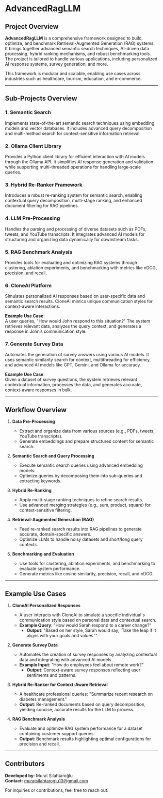 # AdvancedRagLLM

## Project Overview

**AdvancedRagLLM** is a comprehensive framework designed to build, optimize, and benchmark Retrieval-Augmented Generation (RAG) systems. It brings together advanced semantic search techniques, AI-driven data processing, hybrid ranking mechanisms, and robust benchmarking tools. The project is tailored to handle various applications, including personalized AI response systems, survey generation, and more.

This framework is modular and scalable, enabling use cases across industries such as healthcare, tourism, education, and e-commerce.

---

## Sub-Projects Overview

### 1. **Semantic Search**
Implements state-of-the-art semantic search techniques using embedding models and vector databases. It includes advanced query decomposition and multi-method search for context-sensitive information retrieval.

### 2. **Ollama Client Library**
Provides a Python client library for efficient interaction with AI models through the Ollama API. It simplifies AI response generation and validation while supporting multi-threaded operations for handling large-scale queries.

### 3. **Hybrid Re-Ranker Framework**
Introduces a robust re-ranking system for semantic search, enabling contextual query decomposition, multi-stage ranking, and enhanced document filtering for RAG pipelines.

### 4. **LLM Pre-Processing**
Handles the parsing and processing of diverse datasets such as PDFs, tweets, and YouTube transcripts. It integrates advanced AI models for structuring and organizing data dynamically for downstream tasks.

### 5. **RAG Benchmark Analysis**
Provides tools for evaluating and optimizing RAG systems through clustering, ablation experiments, and benchmarking with metrics like nDCG, precision, and recall.

### 6. **CloneAI Platform**
Simulates personalized AI responses based on user-specific data and semantic search results. CloneAI mimics unique communication styles for context-aware interactions.

**Example Use Case**:  
A user queries, "How would John respond to this situation?" The system retrieves relevant data, analyzes the query context, and generates a response in John’s communication style.

### 7. **Generate Survey Data**
Automates the generation of survey answers using various AI models. It uses semantic similarity search for context, multithreading for efficiency, and advanced AI models like GPT, Gemini, and Ollama for accuracy.

**Example Use Case**:  
Given a dataset of survey questions, the system retrieves relevant contextual information, processes the data, and generates accurate, context-aware responses in bulk.

---

## Workflow Overview

1. **Data Pre-Processing**
   - Extract and organize data from various sources (e.g., PDFs, tweets, YouTube transcripts).
   - Generate embeddings and prepare structured content for semantic search.

2. **Semantic Search and Query Processing**
   - Execute semantic search queries using advanced embedding models.
   - Optimize queries by decomposing them into sub-queries and extracting keywords.

3. **Hybrid Re-Ranking**
   - Apply multi-stage ranking techniques to refine search results.
   - Use advanced merging strategies (e.g., sum, product, square) for context-sensitive filtering.

4. **Retrieval-Augmented Generation (RAG)**
   - Feed re-ranked search results into RAG pipelines to generate accurate, domain-specific answers.
   - Optimize LLMs to handle noisy datasets and short/long query contexts.

5. **Benchmarking and Evaluation**
   - Use tools for clustering, ablation experiments, and benchmarking to evaluate system performance.
   - Generate metrics like cosine similarity, precision, recall, and nDCG.

---

## Example Use Cases

1. **CloneAI Personalized Responses**
   - A user interacts with CloneAI to simulate a specific individual's communication style based on personal data and contextual search.
   - **Example Query**: "How would Sarah respond to a career change?"  
     - **Output**: "Based on her style, Sarah would say, 'Take the leap if it aligns with your goals and values.'"

2. **Generate Survey Data**
   - Automates the creation of survey responses by analyzing contextual data and integrating with advanced AI models.
   - **Example Input**: "How do employees feel about remote work?"  
     - **Output**: Context-aware survey responses reflecting user sentiments and patterns.

3. **Hybrid Re-Ranker for Context-Aware Retrieval**
   - A healthcare professional queries: "Summarize recent research on diabetes management."  
   - **Output**: Re-ranked documents based on query decomposition, yielding concise, accurate results for the LLM to process.

4. **RAG Benchmark Analysis**
   - Evaluate and optimize RAG system performance for a dataset containing customer support queries.  
   - **Output**: Benchmark results highlighting optimal configurations for precision and recall.

---

## Contributors

**Developed by:** Murat Silahtaroğlu  
**Contact:** [muratsilahtaroglu13@gmail.com](mailto:muratsilahtaroglu13@gmail.com)  

For inquiries or contributions, feel free to reach out.

